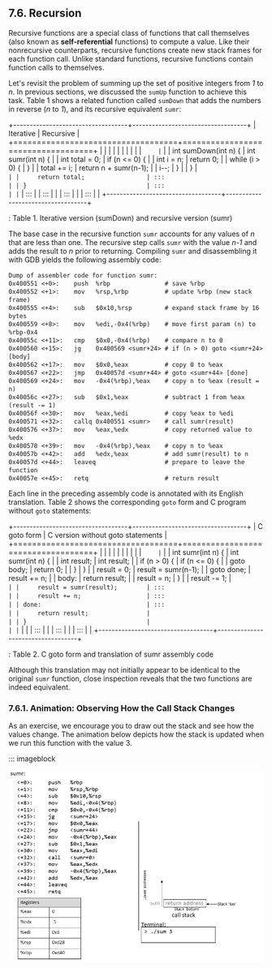 

 





























## 7.6. Recursion 

Recursive functions are a special class of functions that call
themselves (also known as **self-referential** functions) to compute a
value. Like their nonrecursive counterparts, recursive functions create
new stack frames for each function call. Unlike standard functions,
recursive functions contain function calls to themselves.


Let's revisit the problem of summing up the set of positive integers
from *1* to *n*. In previous sections, we discussed the `sumUp` function
to achieve this task. Table 1 shows a related function
called `sumDown` that adds the numbers in reverse (*n* to *1*), and its
recursive equivalent `sumr`:


+-----------------------------------+-----------------------------------+
| Iterative                         | Recursive                         |
+===================================+===================================+
|                        |                        |
|                   |                   |
|                        |                        |
| ```     | ```     |
| int sumDown(int n) {              | int sumr(int n) {                 |
|     int total = 0;                |     if (n <= 0) {                 |
|     int i = n;                    |         return 0;                 |
|     while (i > 0) {               |     }                             |
|         total += i;               |     return n + sumr(n-1);         |
|         i--;                      | }                                 |
|     }                             | ```                               |
|     return total;                 | :::                               |
| }                                 | :::                               |
| ```                               | :::                               |
| :::                               |                                   |
| :::                               |                                   |
| :::                               |                                   |
+-----------------------------------+-----------------------------------+

: Table 1. Iterative version (sumDown) and recursive version (sumr)

The base case in the recursive function `sumr` accounts for any values
of *n* that are less than one. The recursive step calls `sumr` with the
value *n-1* and adds the result to *n* prior to returning. Compiling
`sumr` and disassembling it with GDB yields the following assembly code:




    Dump of assembler code for function sumr:
    0x400551 <+0>:    push  %rbp               # save %rbp
    0x400552 <+1>:    mov   %rsp,%rbp          # update %rbp (new stack frame)
    0x400555 <+4>:    sub   $0x10,%rsp         # expand stack frame by 16 bytes
    0x400559 <+8>:    mov   %edi,-0x4(%rbp)    # move first param (n) to %rbp-0x4
    0x40055c <+11>:   cmp   $0x0,-0x4(%rbp)    # compare n to 0
    0x400560 <+15>:   jg    0x400569 <sumr+24> # if (n > 0) goto <sumr+24> [body]
    0x400562 <+17>:   mov   $0x0,%eax          # copy 0 to %eax
    0x400567 <+22>:   jmp   0x40057d <sumr+44> # goto <sumr+44> [done]
    0x400569 <+24>:   mov   -0x4(%rbp),%eax    # copy n to %eax (result = n)
    0x40056c <+27>:   sub   $0x1,%eax          # subtract 1 from %eax (result -= 1)
    0x40056f <+30>:   mov   %eax,%edi          # copy %eax to %edi
    0x400571 <+32>:   callq 0x400551 <sumr>    # call sumr(result)
    0x400576 <+37>:   mov   %eax,%edx          # copy returned value to %edx
    0x400578 <+39>:   mov   -0x4(%rbp),%eax    # copy n to %eax
    0x40057b <+42>:   add   %edx,%eax          # add sumr(result) to n
    0x40057d <+44>:   leaveq                   # prepare to leave the function
    0x40057e <+45>:   retq                     # return result


Each line in the preceding assembly code is annotated with its English
translation. Table 2 shows the corresponding
`goto` form and C program without `goto` statements:


+-----------------------------------+-----------------------------------+
| C goto form                       | C version without goto statements |
+===================================+===================================+
|                        |                        |
|                   |                   |
|                        |                        |
| ```     | ```     |
| int sumr(int n) {                 | int sumr(int n) {                 |
|     int result;                   |     int result;                   |
|     if (n > 0) {                  |     if (n <= 0) {                 |
|         goto body;                |         return 0;                 |
|     }                             |     }                             |
|     result = 0;                   |     result = sumr(n-1);           |
|     goto done;                    |     result += n;                  |
| body:                             |     return result;                |
|     result = n;                   | }                                 |
|     result -= 1;                  | ```                               |
|     result = sumr(result);        | :::                               |
|     result += n;                  | :::                               |
| done:                             | :::                               |
|     return result;                |                                   |
| }                                 |                                   |
| ```                               |                                   |
| :::                               |                                   |
| :::                               |                                   |
| :::                               |                                   |
+-----------------------------------+-----------------------------------+

: Table 2. C goto form and translation of sumr assembly code

Although this translation may not initially appear to be identical to
the original `sumr` function, close inspection reveals that the two
functions are indeed equivalent.



### 7.6.1. Animation: Observing How the Call Stack Changes 

As an exercise, we encourage you to draw out the stack and see how the
values change. The animation below depicts how the stack is updated when
we run this function with the value 3.


::: imageblock

![recursion](_images/recursion.gif)






